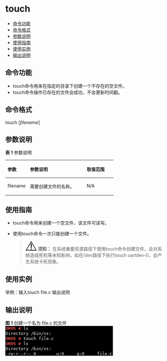 # touch<a name="ZH-CN_TOPIC_0000001134006268"></a>

-   [命令功能](#section17541924112716)
-   [命令格式](#section866182711274)
-   [参数说明](#section268912296270)
-   [使用指南](#section412093332714)
-   [使用实例](#section414434814354)
-   [输出说明](#section1028419515711)

## 命令功能<a name="section17541924112716"></a>

-   touch命令用来在指定的目录下创建一个不存在的空文件。
-   touch命令操作已存在的文件会成功，不会更新时间戳。

## 命令格式<a name="section866182711274"></a>

touch \[_filename_\]

## 参数说明<a name="section268912296270"></a>

**表 1**  参数说明

<a name="table1635mcpsimp"></a>
<table><thead align="left"><tr id="row1642mcpsimp"><th class="cellrowborder" valign="top" width="20.73%" id="mcps1.2.4.1.1"><p id="p1653mcpsimp"><a name="p1653mcpsimp"></a><a name="p1653mcpsimp"></a>参数</p>
</th>
<th class="cellrowborder" valign="top" width="52.44%" id="mcps1.2.4.1.2"><p id="p1655mcpsimp"><a name="p1655mcpsimp"></a><a name="p1655mcpsimp"></a>参数说明</p>
</th>
<th class="cellrowborder" valign="top" width="26.83%" id="mcps1.2.4.1.3"><p id="p1657mcpsimp"><a name="p1657mcpsimp"></a><a name="p1657mcpsimp"></a>取值范围</p>
</th>
</tr>
</thead>
<tbody><tr id="row1684mcpsimp"><td class="cellrowborder" valign="top" width="20.73%" headers="mcps1.2.4.1.1 "><p id="p1686mcpsimp"><a name="p1686mcpsimp"></a><a name="p1686mcpsimp"></a>filename</p>
</td>
<td class="cellrowborder" valign="top" width="52.44%" headers="mcps1.2.4.1.2 "><p id="p1688mcpsimp"><a name="p1688mcpsimp"></a><a name="p1688mcpsimp"></a>需要创建文件的名称。</p>
</td>
<td class="cellrowborder" valign="top" width="26.83%" headers="mcps1.2.4.1.3 "><p id="p1690mcpsimp"><a name="p1690mcpsimp"></a><a name="p1690mcpsimp"></a>N/A</p>
</td>
</tr>
</tbody>
</table>

## 使用指南<a name="section412093332714"></a>

-   touch命令用来创建一个空文件，该文件可读写。
-   使用touch命令一次只能创建一个文件。

    >![](../public_sys-resources/icon-notice.gif) **须知：** 
    >在系统重要资源路径下使用touch命令创建文件，会对系统造成死机等未知影响，如在/dev路径下执行touch uartdev-0，会产生系统卡死现象。


## 使用实例<a name="section414434814354"></a>

举例：输入touch file.c 输出说明

## 输出说明<a name="section1028419515711"></a>

**图 1**  创建一个名为 file.c 的文件<a name="fig188183221532"></a>  
![](figure/创建一个名为-file-c-的文件.png "创建一个名为-file-c-的文件")

